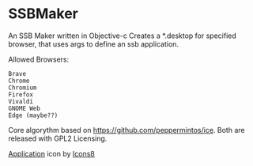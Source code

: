 # SSBMaker

An SSB Maker  written in Objective-c
Creates a *.desktop for specified browser, that uses args to define an ssb application.

Allowed Browsers:

    Brave
    Chrome
    Chromium
    Firefox
    Vivaldi
    GNOME Web
    Edge (maybe??)

    
Core algorythm based on https://github.com/peppermintos/ice. Both are released with GPL2 Licensing.

<a target="_blank" href="https://icons8.com/icon/94wvcMMF3pIs/application">Application</a> icon by <a target="_blank" href="https://icons8.com">Icons8</a>